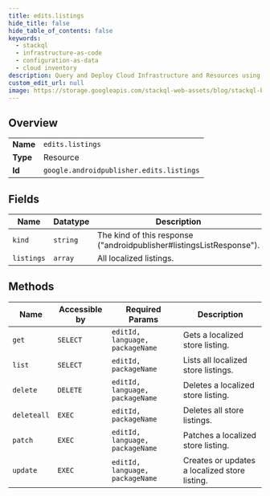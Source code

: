 ```yaml
---
title: edits.listings
hide_title: false
hide_table_of_contents: false
keywords:
  - stackql
  - infrastructure-as-code
  - configuration-as-data
  - cloud inventory
description: Query and Deploy Cloud Infrastructure and Resources using SQL
custom_edit_url: null
image: https://storage.googleapis.com/stackql-web-assets/blog/stackql-blog-post-featured-image.png
---
```

  
    

## Overview
<table><tbody>
<tr><td><b>Name</b></td><td><code>edits.listings</code></td></tr>
<tr><td><b>Type</b></td><td>Resource</td></tr>
<tr><td><b>Id</b></td><td><code>google.androidpublisher.edits.listings</code></td></tr>
</tbody></table>

## Fields
| Name | Datatype | Description |
| ---- | -------- | ----------- |
| `kind` | `string` | The kind of this response ("androidpublisher#listingsListResponse"). |
| `listings` | `array` | All localized listings. |
## Methods
| Name | Accessible by | Required Params | Description |
| ---- | ------------- | --------------- | ----------- |
| `get` | `SELECT` | `editId, language, packageName` | Gets a localized store listing. |
| `list` | `SELECT` | `editId, packageName` | Lists all localized store listings. |
| `delete` | `DELETE` | `editId, language, packageName` | Deletes a localized store listing. |
| `deleteall` | `EXEC` | `editId, packageName` | Deletes all store listings. |
| `patch` | `EXEC` | `editId, language, packageName` | Patches a localized store listing. |
| `update` | `EXEC` | `editId, language, packageName` | Creates or updates a localized store listing. |

